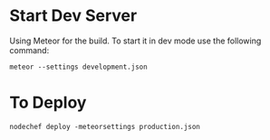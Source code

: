 # Start Dev Server

Using Meteor for the build. To start it in dev mode use the following command:

```
meteor --settings development.json
```

# To Deploy

```
nodechef deploy -meteorsettings production.json
```
